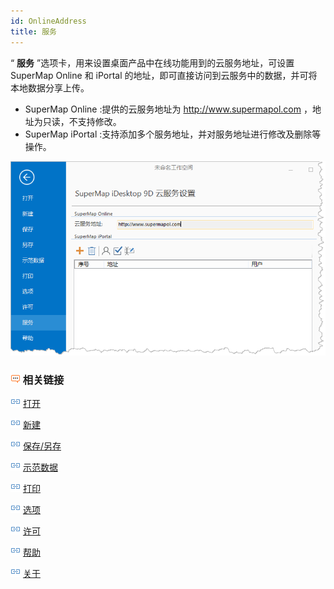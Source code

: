 ```yaml
---
id: OnlineAddress
title: 服务
---
```

“ **服务** ”选项卡，用来设置桌面产品中在线功能用到的云服务地址，可设置 SuperMap Online 和 iPortal
的地址，即可直接访问到云服务中的数据，并可将本地数据分享上传。

  * SuperMap Online :提供的云服务地址为 http://www.supermapol.com ，地址为只读，不支持修改。
  * SuperMap iPortal :支持添加多个服务地址，并对服务地址进行修改及删除等操作。

![](img/Service.png)  

  
### ![](img/seealso.png) 相关链接

![](img/smalltitle.png) [打开](ItemOpen.htm)

![](img/smalltitle.png) [新建](ItemNew.htm)

![](img/smalltitle.png) [保存/另存](ItemSave.htm)

![](img/smalltitle.png) [示范数据](ItemSampleData.htm)

![](img/smalltitle.png) [打印](ItemPrint.htm)

![](img/smalltitle.png) [选项](ItemDeskproOption.htm)

![](img/smalltitle.png) [许可](ItemLicense.htm)

![](img/smalltitle.png) [帮助](ItemHelp.htm)

![](img/smalltitle.png) [关于](About.htm)


